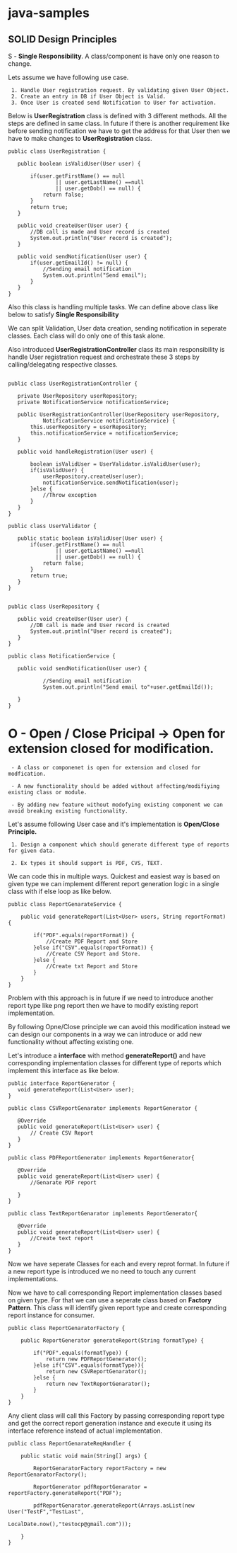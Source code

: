 # java-samples

## SOLID Design Principles

  S - **Single Responsibility**. A class/component is have only one reason to change.
  
  Lets assume we have following use case. 
    
     1. Handle User registration request. By validating given User Object.
     2. Create an entry in DB if User Object is Valid.
     3. Once User is created send Notification to User for activation.
     
 Below is **UserRegistration** class is defined with 3 different methods. All the steps are defined in same class.
 In future if there is another requirement like before sending notification we have to get the address for that User
 then we have to make changes to **UserRegistration** class. 
 
 ```
 public class UserRegistration {

	public boolean isValidUser(User user) {
		
		if(user.getFirstName() == null 
				|| user.getLastName() ==null
				|| user.getDob() == null) {
			return false;
		}
		return true;
	}
	
	public void createUser(User user) {
		//DB call is made and User record is created
		System.out.println("User record is created");
	}
	
	public void sendNotification(User user) {
		if(user.getEmailId() != null) {
			//Sending email notification
			System.out.println("Send email");
		}
	}
}

 ```
 
 Also this class is handling multiple tasks. We can define above class like below to satisfy **Single Responsibility**
 
 We can split Validation, User data creation, sending notification in seperate classes. Each class will do only one of this 
 task alone. 
 
 Also introduced **UserRegistrationController** class its main responsibility is handle User registration request and 
 orchestrate these 3 steps by calling/delegating respective classes.
 
 ```
 
 public class UserRegistrationController {
	
	private UserRepository userRepository;
	private NotificationService notificationService;
	
	public UserRegistrationController(UserRepository userRepository,
			NotificationService notificationService) {
		this.userRepository = userRepository;
		this.notificationService = notificationService;
	}

	public void handleRegistration(User user) {
		
		boolean isValidUser = UserValidator.isValidUser(user);
		if(isValidUser) {
			userRepository.createUser(user);
			notificationService.sendNotification(user);
		}else {
			//Throw exception
		}
	}
}
 
public class UserValidator {

	public static boolean isValidUser(User user) {
		if(user.getFirstName() == null 
	   			|| user.getLastName() ==null
	   			|| user.getDob() == null) {
	   		return false;
	   	}
	   	return true;
	}
}


public class UserRepository {
	
	public void createUser(User user) {
		//DB call is made and User record is created
	   	System.out.println("User record is created");
	}
}

public class NotificationService {

	public void sendNotification(User user) {
		
			//Sending email notification
	   		System.out.println("Send email to"+user.getEmailId());
		
	}
}
 ```
 
 # O - Open / Close Pricipal -> Open for extension closed for modification.
 
     - A class or componenet is open for extension and closed for modfication.
     
     - A new functionality should be added without affecting/modifiying existing class or module.
     
     - By adding new feature without modofying existing component we can avoid breaking existing functionality.
     
Let's assume following User case and it's implementation is **Open/Close Principle.**

     1. Design a component which should generate different type of reports for given data.
     
     2. Ex types it should support is PDF, CVS, TEXT.
     
We can code this in multiple ways. Quickest and easiest way is based on given type we can implement different
report generation logic in a single class with if else loop as like below.

```
public class ReportGenarateService {
	
	public void generateReport(List<User> users, String reportFormat) {
		
		if("PDF".equals(reportFormat)) {
			//Create PDF Report and Store
		}else if("CSV".equals(reportFormat)) {
			//Create CSV Report and Store.
		}else {
			//Create txt Report and Store
		}
	}
}

```
 Problem with this approach is in future if we need to introduce another report type like png report then
 we have to modify existing report implementation.
 
 By following Opne/Close principle we can avoid this modification instead we can design our components
 in a way we can introduce or add new functionality without affecting existing one.
 
 Let's introduce a **interface** with method **generateReport()** and have corresponding implementation
 classes for different type of reports which implement this interface as like below.
 
 ```
 public interface ReportGenerator {
	void generateReport(List<User> user);
}

public class CSVReportGenarator implements ReportGenerator {

	@Override
	public void generateReport(List<User> user) {
		// Create CSV Report
	}
}

public class PDFReportGenerator implements ReportGenerator{

	@Override
	public void generateReport(List<User> user) {
		//Genarate PDF report
		
	}
}

public class TextReportGenarator implements ReportGenerator{

	@Override
	public void generateReport(List<User> user) {
		//Create text report
	}
}
 ```

 Now we have seperate Classes for each and every reprot format. In future if a new report type is introduced
 we no need to touch any current implementations.
 
 Now we have to call corresponding Report implementation classes based on given type. For that we can use a
 seperate class based on **Factory Pattern**. This class will identify given report type and create corresponding
 report instance for consumer.
 
```
public class ReportGenaratorFactory {

	public ReportGenerator generateReport(String formatType) {
		
		if("PDF".equals(formatType)) {
			return new PDFReportGenerator();
		}else if("CSV".equals(formatType)){
			return new CSVReportGenarator();
		}else {
			return new TextReportGenarator();
		}
	}
}
```
 Any client class will call this Factory by passing corresponding report type and get the correct report generation
 instance and execute it using its interface reference instead of actual implementation.
 
```
public class ReportGenarateReqHandler {
	
	public static void main(String[] args) {
		
		ReportGenaratorFactory reportFactory = new ReportGenaratorFactory();
		
		ReportGenerator pdfReportGenarator = reportFactory.generateReport("PDF");
		
		pdfReportGenarator.generateReport(Arrays.asList(new User("TestF","TestLast",
				                                                 LocalDate.now(),"testocp@gmail.com")));
		
	}
}
```
